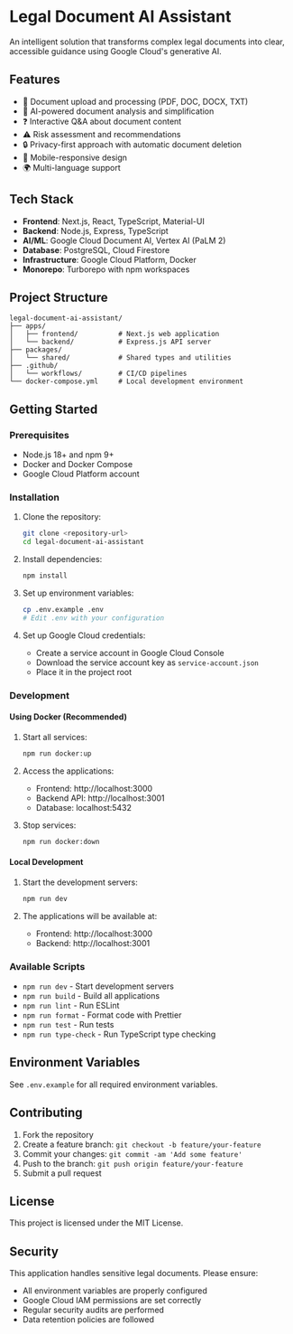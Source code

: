 # Legal Document AI Assistant

An intelligent solution that transforms complex legal documents into clear, accessible guidance using Google Cloud's generative AI.

## Features

- 📄 Document upload and processing (PDF, DOC, DOCX, TXT)
- 🤖 AI-powered document analysis and simplification
- ❓ Interactive Q&A about document content
- ⚠️ Risk assessment and recommendations
- 🔒 Privacy-first approach with automatic document deletion
- 📱 Mobile-responsive design
- 🌍 Multi-language support

## Tech Stack

- **Frontend**: Next.js, React, TypeScript, Material-UI
- **Backend**: Node.js, Express, TypeScript
- **AI/ML**: Google Cloud Document AI, Vertex AI (PaLM 2)
- **Database**: PostgreSQL, Cloud Firestore
- **Infrastructure**: Google Cloud Platform, Docker
- **Monorepo**: Turborepo with npm workspaces

## Project Structure

```
legal-document-ai-assistant/
├── apps/
│   ├── frontend/          # Next.js web application
│   └── backend/           # Express.js API server
├── packages/
│   └── shared/            # Shared types and utilities
├── .github/
│   └── workflows/         # CI/CD pipelines
└── docker-compose.yml     # Local development environment
```

## Getting Started

### Prerequisites

- Node.js 18+ and npm 9+
- Docker and Docker Compose
- Google Cloud Platform account

### Installation

1. Clone the repository:
   ```bash
   git clone <repository-url>
   cd legal-document-ai-assistant
   ```

2. Install dependencies:
   ```bash
   npm install
   ```

3. Set up environment variables:
   ```bash
   cp .env.example .env
   # Edit .env with your configuration
   ```

4. Set up Google Cloud credentials:
   - Create a service account in Google Cloud Console
   - Download the service account key as `service-account.json`
   - Place it in the project root

### Development

#### Using Docker (Recommended)

1. Start all services:
   ```bash
   npm run docker:up
   ```

2. Access the applications:
   - Frontend: http://localhost:3000
   - Backend API: http://localhost:3001
   - Database: localhost:5432

3. Stop services:
   ```bash
   npm run docker:down
   ```

#### Local Development

1. Start the development servers:
   ```bash
   npm run dev
   ```

2. The applications will be available at:
   - Frontend: http://localhost:3000
   - Backend: http://localhost:3001

### Available Scripts

- `npm run dev` - Start development servers
- `npm run build` - Build all applications
- `npm run lint` - Run ESLint
- `npm run format` - Format code with Prettier
- `npm run test` - Run tests
- `npm run type-check` - Run TypeScript type checking

## Environment Variables

See `.env.example` for all required environment variables.

## Contributing

1. Fork the repository
2. Create a feature branch: `git checkout -b feature/your-feature`
3. Commit your changes: `git commit -am 'Add some feature'`
4. Push to the branch: `git push origin feature/your-feature`
5. Submit a pull request

## License

This project is licensed under the MIT License.

## Security

This application handles sensitive legal documents. Please ensure:
- All environment variables are properly configured
- Google Cloud IAM permissions are set correctly
- Regular security audits are performed
- Data retention policies are followed